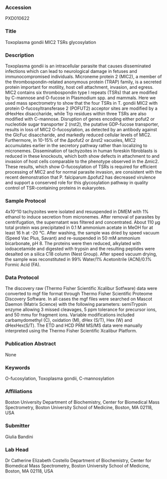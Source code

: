 ### Accession
PXD010622

### Title
Toxoplasma gondii MIC2 TSRs glycosylation

### Description
Toxoplasma gondii is an intracellular parasite that causes disseminated infections which can lead to neurological damage in fetuses and immunocompromised individuals. Microneme protein 2 (MIC2), a member of the thrombospondin-related anonymous protein (TRAP) family, is a secreted protein important for motility, host cell attachment, invasion, and egress. MIC2 contains six thrombospondin type I repeats (TSRs) that are modified by C-mannose and O-fucose in Plasmodium spp. and mammals.  Here we used mass spectrometry to show that the four TSRs in T. gondii MIC2 with protein O-fucosyltransferase 2 (POFUT2) acceptor sites are modified by a dHexHex disaccharide, while Trp residues within three TSRs are also modified with C-mannose. Disruption of genes encoding either pofut2 or nucleotide sugar transporter 2 (nst2), the putative GDP-fucose transporter, results in loss of MIC2 O-fucosylation, as detected by an antibody against the GlcFuc disaccharide, and markedly reduced cellular levels of MIC2. Furthermore, in 10-15% of the Δpofut2 or Δnst2 vacuoles, MIC2 accumulates earlier in the secretory pathway rather than localizing to micronemes. Dissemination of tachyzoites in human foreskin fibroblasts is reduced in these knockouts, which both show defects in attachment to and invasion of host cells comparable to the phenotype observed in the Δmic2.  These results, which show O-fucosylation of TSRs is required for efficient processing of MIC2 and for normal parasite invasion, are consistent with the recent demonstration that P. falciparum Δpofut2 has decreased virulence and support a conserved role for this glycosylation pathway in quality control of TSR-containing proteins in eukaryotes.

### Sample Protocol
4x10^10 tachyzoites were isolated and resuspended in DMEM with 1% ethanol to induce secretion from micronemes. After removal of parasites by centrifugation, the supernatant was filtered and concentrated. About 110 μg total protein was precipitated in 0.1 M ammonium acetate in MeOH for at least 16 h at -20 °C. After washing, the sample was dried by speed vacuum (Speed Vac Plus, Savant) and re-suspended in 50 mM ammonium bicarbonate, pH 8. The proteins were then reduced, alkylated with iodoacetamide and digested with trypsin and the resulting peptides were desalted on a silica C18 column (Nest Group). After speed vacuum drying, the sample was reconstituted in 99% Water/1% Acetonitrile (ACN)/0.1% Formic Acid (FA).

### Data Protocol
The discovery raw (Thermo Fisher Scientific Xcalibur Sotfware) data were converted to mgf file format through Thermo Fisher Scientific Proteome Discovery Software.  In all cases the mgf files were searched on Mascot Daemon (Matrix Science) with the following parameters: semiTrypsin enzyme allowing 3 missed cleavages, 5 ppm tolerance for precursor ions, and 50 mmu for fragment ions.  Variable modifications included carbamydomethyl (C), oxidation (M), dHex (S/T), Hex (W) and dHexHex(S/T). The ETD and HCD PRM MS/MS data were manually interpreted using the Thermo Fisher Scientific Xcalibur Platform.

### Publication Abstract
None

### Keywords
O-fucosylation, Toxoplasma gondii, C-mannosylation

### Affiliations
Boston University
Department of Biochemistry, Center for Biomedical Mass Spectrometry, Boston University School of Medicine, Boston, MA 02118, USA

### Submitter
Giulia Bandini

### Lab Head
Dr Catherine Elizabeth Costello
Department of Biochemistry, Center for Biomedical Mass Spectrometry, Boston University School of Medicine, Boston, MA 02118, USA


